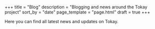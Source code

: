 +++
title = "Blog"
description = "Blogging and news around the Tokay project"
sort_by = "date"
page_template = "page.html"
draft = true
+++

Here you can find all latest news and updates on Tokay.
